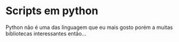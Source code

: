 # Scripts em python

Python não é uma das linguagem que eu mais gosto porém a muitas bibliotecas
interessantes então...
